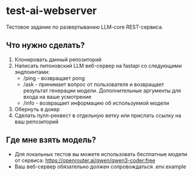 # test-ai-webserver
Тестовое задание по развертыванию LLM-core REST-сервиса.

## Что нужно сделать?

1. Клонировать данный репозиторий
2. Написать питоновский LLM веб-сервер на fastapi со следующими эндпоинтами:
   - /ping - возвращает pong
   - /ask - принимает вопрос от пользователя и возвращает результат генерации модели. Дополнительные аргументы для входа на ваше усмотрение
   - /info - возвращает информацию об используемой модели 
4. Обернуть в докер
5. Сделать пулл-реквест в отдельную ветку или прислать ссылку на ваш репозиторий


## Где мне взять модель?
- Для локальных тестов вы можете использовать бесплатные модели от сервиса: https://openrouter.ai/qwen/qwen3-coder:free
- Ваш веб-сервер обязательно должен сопровождаться .env.example 
